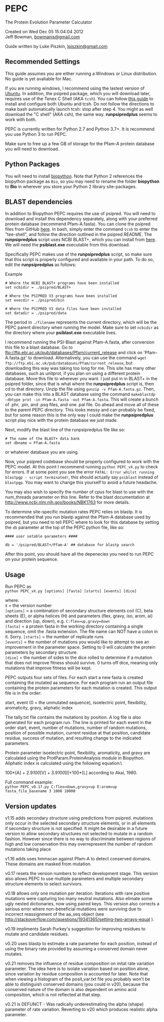 # PEPC
The Protein Evolution Parameter Calculator

Created on Wed Dec 05 15:04:04 2012\
Jeff Bowman, bowmanjs@gmail.com

Guide written by Luke Piszkin, lpiszkin@gmail.com

## Recommended Settings
This guide assumes you are either running a Windows or Linux distribution. No guide is yet avaliable for Mac. 

If you are running windows, I recommend using the lastest version of [Ubuntu](https://ubuntu.com/). In addition, the psipred package, which you will download later, requires use of the Tenex C Shell (AKA `tcsh`). You can follow [this guide](https://randomknowhow.com/tech/infrastructure/devops/tutorials/c-shell-tc-shell-install-for-linux-windows-mac/) to install and configure both Ubuntu and tcsh. Do not follow the directions to make bash automatically launch tcsh: stop after step 4. You might as well download the "C shell" (AKA csh), the same way. **runpsipredplus** seems to work with both. 
 
PEPC is currently written for Python 2.7 and Python 3.7+. It is recommend you use Python 3 to run PEPC. 

Make sure to free up a few GB of storage for the Pfam-A protein database you will need to download. 

## Python Packages
You will need to install [biopython](https://github.com/biopython/biopython). Note that Python 2 references the biopython package as `Bio`, so you may need to rename the folder **biopython** to **Bio** in wherever you store your Python 2 library site-packages. 

## BLAST dependencies

In addition to Biopython PEPC requires the use of psipred.  You will need to
download and install this dependency separately, along with your preferred
protein database (recommend Pfam-A.fasta). You can clone the psipred files from GitHub [here](https://github.com/psipred/psipred). In bash, simply enter the command `tcsh` to enter the "tee-shell", and follow the direction outlined in the psipred README. The **runpsipredplus** script uses NCBI BLAST+, which you can install from [here](https://ftp.ncbi.nlm.nih.gov/blast/executables/blast+/LATEST/). We will need the **psiblast.exe** executable from this download. 

Specifically PEPC makes use of the **runpsipredplus** script, so make sure that this script is properly configured and available in your path. To do so, edit the **runpsipredplus** as follows:

Example
```
# Where the NCBI BLAST+ programs have been installed
set ncbidir = ./psipred/BLAST+
 
# Where the PSIPRED V3 programs have been installed
set execdir = ./psipred/bin
 
# Where the PSIPRED V3 data files have been installed
set datadir = ./psipred/data
```

The period in `./filename` represents the current directory, which will be the PEPC parent directory when running the model. Make sure to set `ncbidir` as the directory where your **psiblast.exe** executable lives. 

I recommend running the PSI-Blast against Pfam-A.fasta, after conversion this file to a blast database. Go to <ftp://ftp.ebi.ac.uk/pub/databases/Pfam/current_release> and click on 'Pfam-A.fasta.gz' to download. Alternatively, you can use the command `wget ftp://ftp.ebi.ac.uk/pub/databases/Pfam/current_release`, but downloading this way was taking too long for me. This site has many other databases, such as unitprot, if you plan on using a different protein database. Move this file to wherever you want. I just put in in BLAST+ in the psipred folder, since that is what where the **runpsipredplus** script is, then cd to that directory. Unzip the file using 
`gunzip -v Pfam-A.fasta.gz`. Then, you can make this into a BLAST database using the command `makeblastdp -dbtype prot -in Pfam-A.fasta -out Pfam-A.fasta`. This will create a bunch of .phr, .pin, and .psq files, and one .pal file. Go ahead and move all of these to the parent PEPC directory. This looks messy and can probably be fixed, but for some reason this is the only way I could make the **runpsipredplus** script play nice with the protein database we just made. 

Next, modify the blast line of the runpsipredplus file like so:
```
# The name of the BLAST+ data bank
set dbname = Pfam-A.fasta
```
or whatever database you are using. 

Now, your psipred codebase should be properly configured to work with the PEPC model. At this point I recommend running `python PEPC_vX.py` to check for errors. If at some point you see the error `FATAL: Error whilst running blastpgp - script terminated!`, this should actually say `psiblast` instead of `blastpgp`. You may want to change this yourself to avoid a future headache. 

You may also wish to specify the number of cpus for blast to use with the num_threads parameter on this line.  Refer to the blast documentation at
<http://www.ncbi.nlm.nih.gov/books/NBK1763> for more details.


To determine site-specific mutation rates PEPC relies on blastp.  It is
recommended that you run blastp against the Pfam-A database used by psipred, but you need to tell PEPC where to look for this database by setting the
`db` parameter at the top of the PEPC python file, like so:

```
#### user setable parameters ####
 
db = '/psipred/BLAST+/Pfam-A' ## database for blastp search
```

After this point, you should have all the depenecies you need to run PEPC on your protein sequence. 

## Usage
Run PEPC as\
`python PEPC_vX.py [options] [fasta] [starts] [events] [dice]`

where:\
`X` = the version number\
`[options]` = a combination of secondary structure elements coil (C), beta sheets
(E), or alpha helices (H) and parameters (flex, gravy, iso, arom, ai) and
direction (up, down), e.g. `C:flex=up,gravy=down`\
`[fasta]` = a protein fasta in the working directory containing a single sequence, omit the .fasta extension.  The file name can NOT have a colon in it. Sorry.
`[starts]` = the number of replicate runs\
`[events]` = the number of mutations you would like to attempt to see an improvement in the parameter space.  Setting to 0 will calculate the protein parameters by secondary structure.\
`[dice]` = the number of sides to the dice rolled to determine if a mutation that does not improve fitness should survive.  0 turns off dice, meaning only mutations that improve fitness will be kept.

PEPC outputs four sets of files.  For each start a new fasta is created containing the mutated aa sequence. For each program run an output file containing the protein parameters for each mutation is created. This output file is in the order: 

start, event (0 = the unmutated sequence), isoelectric point, flexibility, aromaticity, gravy, aliphatic index

The tally.txt file contains the mutations by position. A log file is also generated for each program run. The line is printed for each event in the order start, event, number of mutations, number of random mutations, position of possible mutation, current residue at that position, candidate residue, success of mutation, and resulting change to the indicated parameters.

Protein parameter isoelectric point, flexibility, aromaticity, and gravy are calculated using the ProtParam.ProteinAnalysis module in Biopython.
Aliphatic index is calculated using the following equation:\

100*[A] + 2.9*100*[V] + 3.9*100*[I]+100*[L] according to Akai, 1980.


Full command example:\
`python PEPC_v0.17.py C:flex=down,gravy=up E:arom=up fasta_file_basename 3 1000 10000`


## Version updates 

v1.15 adds secondary structure using predictions from psipred.  mutations only
occur in the selected secondary structure elements, or in all elements if 
secondary structure is not specified.  It might be desirable in a future version
to allow secondary structures not selected to mutate in a random fashion.  However
since there is no way to discriminate between regions of high and low conservation
this may overrepresent the number of random mutations taking place

v1.16 adds uses hmmscan against Pfam-A to detect conserved domains.  These
domains are masked from mutation.

v0.17 resets the version numbers to reflect development stage.  This version
also allows PEPC to use multiple parameters and multiple secondary structure
elements to select survivors.

v0.18 allows only one mutation per iteration.  Iterations with rare positive
mutations were capturing too many neutral mutations.  Also elimate some ugly
nested dictionaries, now using paired keys.  This version also corrects a
serious error where non-beneficial mutations were surviving due to incorrect
reassignment of the aa_seq object (see <http://stackoverflow.com/questions/19341365/setting-two-arrays-equal> ).

v0.19 impliments Sarah Purkey's suggestion for improving residues to mutate
and candidate residues.

v0.20 uses blastp to estimate a rate parameter for each position, instead of
using the binary rate provided by assuming a conserved domain never mutates. 

v0.21 removes the influence of residue composition on inital rate variation parameter.  The
idea here is to isolate variation based on position alone, since variation by
residue composition is accounted for later.  Note that when viewing a histogram
of the posit_var.txt file you probably won't be able to distinguish conserved
domains (you could in v20), because the conserved nature of the domain is also
dependent on amino acid composition, which is not reflected at that step.

v0.21 is DEFUNCT - Was radically underestimating the alpha (shape) parameter
of rate variation.  Reverting to v20 which produces realistic alpha parameter.
